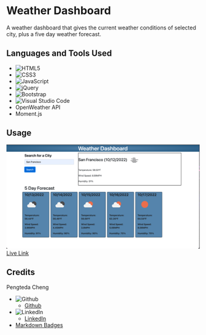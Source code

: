 # Weather Dashboard

A weather dashboard that gives the current weather conditions of selected city, plus a five day weather forecast.

## Languages and Tools Used
* ![HTML5](https://img.shields.io/badge/html5-%23E34F26.svg?style=for-the-badge&logo=html5&logoColor=white)
* ![CSS3](https://img.shields.io/badge/css3-%231572B6.svg?style=for-the-badge&logo=css3&logoColor=white)
* ![JavaScript](https://img.shields.io/badge/javascript-%23323330.svg?style=for-the-badge&logo=javascript&logoColor=%23F7DF1E)
* ![jQuery](https://img.shields.io/badge/jquery-%230769AD.svg?style=for-the-badge&logo=jquery&logoColor=white)
* ![Bootstrap](https://img.shields.io/badge/bootstrap-%23563D7C.svg?style=for-the-badge&logo=bootstrap&logoColor=white)
* ![Visual Studio Code](https://img.shields.io/badge/Visual%20Studio%20Code-0078d7.svg?style=for-the-badge&logo=visual-studio-code&logoColor=white)
* OpenWeather API
* Moment.js
## Usage
![Screenshot](./assets/site.png)
[Live Link]("https://teedaa.github.io/weather-dashboard")
## Credits
Pengteda Cheng 
* ![Github](https://img.shields.io/badge/github-%23121011.svg?style=for-the-badge&logo=github&logoColor=white)
    * [Github]("https://github.com/teedaa")
* ![LinkedIn](https://img.shields.io/badge/linkedin-%230077B5.svg?style=for-the-badge&logo=linkedin&logoColor=white)
    * [LinkedIn]("https://linkedin.com/in/pengteda-cheng")
* [Markdown Badges](https://github.com/Ileriayo/markdown-badges)